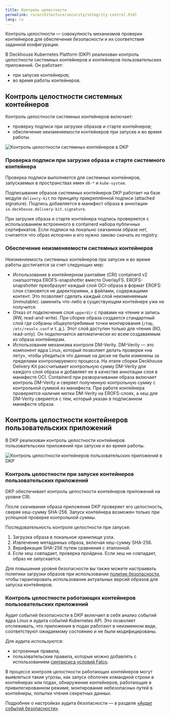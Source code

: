 ```yaml
---
title: Контроль целостности
permalink: ru/architecture/security/integrity-control.html
lang: ru
---
```


Контроль целостности — совокупность механизмов проверки контейнеров для обеспечения безопасности и их соответствия заданной конфигурации.

В Deckhouse Kubernetes Platform (DKP) реализован контроль целостности системных контейнеров и контейнеров пользовательских приложений. Он работает:

- при запуске контейнеров;
- во время работы контейнеров.

## Контроль целостности системных контейнеров

Контроль целостности системных контейнеров включает:

- проверку подписи при загрузке образов и старте контейнеров;
- обеспечение неизменяемости контейнеров при запуске и во время работы.

![Контроль целостности системных контейнеров в DKP](../../images/architecture/security/integrity-control-system-applications.png)

### Проверка подписи при загрузке образа и старте системного контейнера

Проверка подписи выполняется для системных контейнеров, запускаемых в пространствах имен `d8-*` и `kube-system`.

Подписывание образов системных контейнеров DKP работает на базе модуля `delivery-kit` по принципу прикреплённой подписи (attached signature). Подпись добавляется в манифест образа в аннотации `io.deckhouse.delivery-kit.signature`.

При загрузке образа и старте контейнера подпись проверяется с использованием встроенного в containerd набора публичных сертификатов. Если подписи на локально скачанном образе нет, считается что образ испорчен и его нужно заново скачать из registry.

### Обеспечение неизменяемости системных контейнеров

Неизменяемость системных контейнеров при запуске и во время работы достигается за счет следующих мер:

- Использование в контейнерном рантайме (CRI) containerd v2 снапшоттера EROFS-snapshotter вместо OverlayFS. EROFS-snapshotter преобразует каждый слой OCI-образа в формат EROFS: слои становятся не директориями, а файлами, содержащими контент. Это позволяет сделать каждый слой неизменяемым (immutable): заменить что-либо в существующем контейнере уже не получится.
- Отказ от подключения слоя `upperdir` с правами на чтение и запись (RW, read-and-write). При сборке образа создается стандартный слой где собраны общеупотребимые точки монтирования (`/tmp`, `/etc/resolv.conf` и т. д.). Этот слой доступен только для чтения (RO, read-only). Он подключается автоматически ко всем создаваемым из образа контейнерам.
- Использование механизма контроля DM-Verity. DM-Verity — это компонент ядра Linux, который позволяет делать проверки «на лету», чтобы убедиться что данные на диске не были изменены за пределами контролируемого процесса. На этапе сборки Deckhouse Delivery Kit рассчитывает контрольную сумму DM-Verity для каждого слоя образа и добавляет ее в качестве аннотации слоя в манифесте OCI.
Containerd при разворачивании образа включает контроль DM-Verity и сверяет полученную контрольную сумму с контрольной суммой из манифеста. При работе контейнера проверяется наличие метки DM-Verity на EROFS-слоях, а хеш для DM-Verity сверяется с тем, который указан в подписанном манифесте образа.

## Контроль целостности контейнеров пользовательских приложений

В DKP реализован контроль целостности контейнеров пользовательских приложений при запуске и во время работы.

![Контроль целостности контейнеров пользовательских приложений в DKP](../../images/architecture/security/integrity-control-user-applications.png)

### Контроль целостности при запуске контейнеров пользовательских приложений

DKP обеспечивает контроль целостности контейнеров приложений на уровне CRI.

После скачивания образа приложения DKP проверяет его целостность, сверяя хеш-сумму SHA-256.
Запуск контейнера возможен только при успешной проверке контрольной суммы.

Последовательность контроля целостности при запуске:

1. Загрузка образа в локальное хранилище узла.
1. Извлечение метаданных образа, включая хеш-сумму SHA-256.
1. Верификация SHA-256 путем сравнения с эталонной.
1. Если хеш совпадает, проверка пройдена. Если хеш не совпадает, образ не запускается.

Для повышения уровня безопасности вы также можете настраивать политики загрузки образов при использовании [политик безопасности](../../admin/configuration/security/policies.html), чтобы гарантировать использование актуальных версий образов для запуска контейнеров.

### Контроль целостности работающих контейнеров пользовательских приложений

Аудит событий безопасности в DKP включает в себя анализ событий ядра Linux и аудита событий Kubernetes API. Это позволяет отслеживать, что приложения в подах работают в неизменном виде, соответствуют ожидаемому состоянию и не были модифицированы.

Для аудита используются:

- встроенные правила;
- пользовательские правила, которые можно добавлять с использованием [синтаксиса условий Falco](https://falco.org/docs/concepts/rules/conditions/).

В процессе контроля целостности работающих контейнеров могут выявляться такие угрозы, как запуск оболочек командной строки в контейнерах или подах, обнаружение контейнеров, работающие в привилегированном режиме, монтирование небезопасных путей в контейнеры, попытки чтения секретных данных.

Подробнее о настройках аудита безопасности — в разделе [«Аудит событий безопасности»](../../admin/configuration/security/events/runtime-audit.html).
